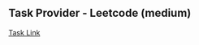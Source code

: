 ## Task Provider - Leetcode (medium)

[Task Link](https://leetcode.com/problems/monthly-transactions-i/description/?envType=study-plan-v2&envId=top-sql-50)
